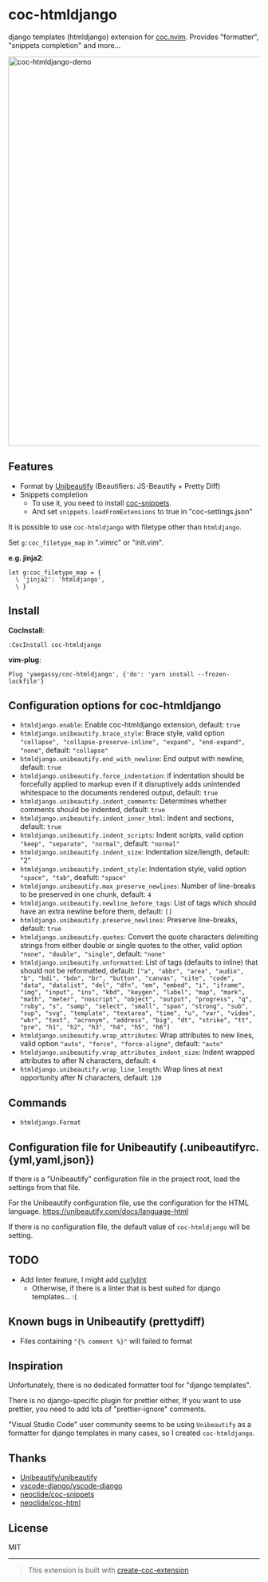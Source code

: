 # coc-htmldjango

django templates (htmldjango) extension for [coc.nvim](https://github.com/neoclide/coc.nvim). Provides "formatter", "snippets completion" and more...

<img width="780" alt="coc-htmldjango-demo" src="https://user-images.githubusercontent.com/188642/115960497-b6542f00-a54c-11eb-9884-63fb58ac7f8c.gif">

## Features

- Format by [Unibeautify](https://unibeautify.com/) (Beautifiers: JS-Beautify + Pretty Diff)
- Snippets completion
  - To use it, you need to install [coc-snippets](https://github.com/neoclide/coc-snippets).
  - And set `snippets.loadFromExtensions` to true in "coc-settings.json"

It is possible to use `coc-htmldjango` with filetype other than `htmldjango`.

Set `g:coc_filetype_map` in ".vimrc" or "init.vim".

**e.g. jinja2**:

```vim
let g:coc_filetype_map = {
  \ 'jinja2': 'htmldjango',
  \ }
```

## Install

**CocInstall**:

```vim
:CocInstall coc-htmldjango
```

**vim-plug**:

```vim
Plug 'yaegassy/coc-htmldjango', {'do': 'yarn install --frozen-lockfile'}
```

## Configuration options for coc-htmldjango

- `htmldjango.enable`: Enable coc-htmldjango extension, default: `true`
- `htmldjango.unibeautify.brace_style`: Brace style, valid option `"collapse", "collapse-preserve-inline", "expand", "end-expand", "none"`, default: `"collapse"`
- `htmldjango.unibeautify.end_with_newline`: End output with newline, default: `true`
- `htmldjango.unibeautify.force_indentation`: if indentation should be forcefully applied to markup even if it disruptively adds unintended whitespace to the documents rendered output, default: `true`
- `htmldjango.unibeautify.indent_comments`: Determines whether comments should be indented, default: `true`
- `htmldjango.unibeautify.indent_inner_html`: Indent and sections, default: `true`
- `htmldjango.unibeautify.indent_scripts`: Indent scripts, valid option `"keep", "separate", "normal"`, default: `"normal"`
- `htmldjango.unibeautify.indent_size`: Indentation size/length, default: "2"
- `htmldjango.unibeautify.indent_style`: Indentation style, valid option `"space", "tab"`, deafult: `"space"`
- `htmldjango.unibeautify.max_preserve_newlines`: Number of line-breaks to be preserved in one chunk, default: `4`
- `htmldjango.unibeautify.newline_before_tags`: List of tags which should have an extra newline before them, default: `[]`
- `htmldjango.unibeautify.preserve_newlines`: Preserve line-breaks, default: `true`
- `htmldjango.unibeautify.quotes`: Convert the quote characters delimiting strings from either double or single quotes to the other, valid option `"none", "double", "single"`, default: `"none"`
- `htmldjango.unibeautify.unformatted`: List of tags (defaults to inline) that should not be reformatted, default: `["a", "abbr", "area", "audio", "b", "bdi", "bdo", "br", "button", "canvas", "cite", "code", "data", "datalist", "del", "dfn", "em", "embed", "i", "iframe", "img", "input", "ins", "kbd", "keygen", "label", "map", "mark", "math", "meter", "noscript", "object", "output", "progress", "q", "ruby", "s", "samp", "select", "small", "span", "strong", "sub", "sup", "svg", "template", "textarea", "time", "u", "var", "video", "wbr", "text", "acronym", "address", "big", "dt", "strike", "tt", "pre", "h1", "h2", "h3", "h4", "h5", "h6"]`
- `htmldjango.unibeautify.wrap_attributes`: Wrap attributes to new lines, valid option `"auto", "force", "force-aligne"`, default: `"auto"`
- `htmldjango.unibeautify.wrap_attributes_indent_size`: Indent wrapped attributes to after N characters, default: `4`
- `htmldjango.unibeautify.wrap_line_length`: Wrap lines at next opportunity after N characters, default: `120`

## Commands

- `htmldjango.Format`

## Configuration file for Unibeautify (.unibeautifyrc.{yml,yaml,json})

If there is a "Unibeautify" configuration file in the project root, load the settings from that file.

For the Unibeautify configuration file, use the configuration for the HTML language. <https://unibeautify.com/docs/language-html>

If there is no configuration file, the default value of `coc-htmldjango` will be setting.

## TODO

- Add linter feature, I might add [curlylint](https://www.curlylint.org/)
  - Otherwise, if there is a linter that is best suited for django templates... :(

## Known bugs in Unibeautify (prettydiff)

- Files containing `"{% comment %}"` will failed to format

## Inspiration

Unfortunately, there is no dedicated formatter tool for "django templates".

There is no django-specific plugin for prettier either, If you want to use prettier, you need to add lots of "prettier-ignore" comments.

"Visual Studio Code" user community seems to be using `Unibeautify` as a formatter for django templates in many cases, so I created `coc-htmldjango`.

## Thanks

- [Unibeautify/unibeautify](https://github.com/Unibeautify/unibeautify)
- [vscode-django/vscode-django](https://github.com/vscode-django/vscode-django)
- [neoclide/coc-snippets](https://github.com/neoclide/coc-snippets)
- [neoclide/coc-html](https://github.com/neoclide/coc-html)

## License

MIT

---

> This extension is built with [create-coc-extension](https://github.com/fannheyward/create-coc-extension)
